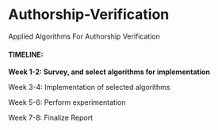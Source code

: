 # Authorship-Verification
Applied Algorithms For Authorship Verification


#### TIMELINE:

**Week 1-2: Survey, and select algorithms for implementation**

Week 3-4: Implementation of selected algorithms

Week 5-6: Perform experimentation

Week 7-8: Finalize Report
